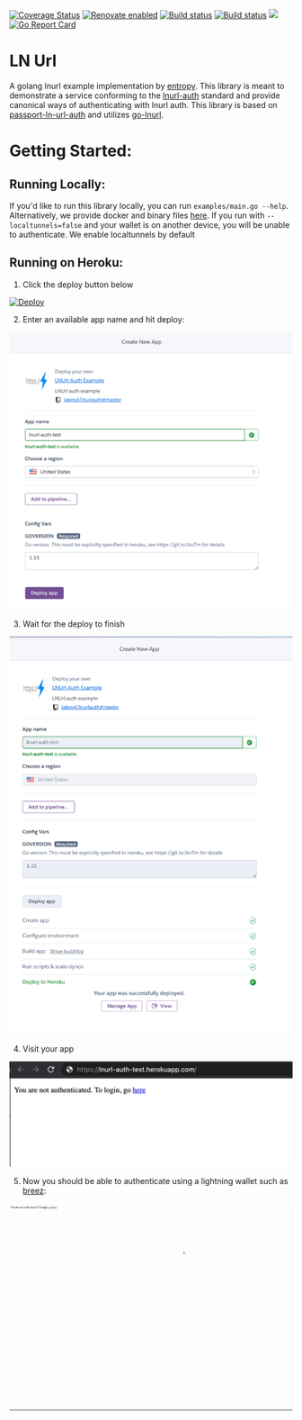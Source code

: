 [![Coverage Status](https://coveralls.io/repos/github/xplorfin/lnurlauth/badge.svg?branch=master)](https://coveralls.io/github/xplorfin/lnurlauth?branch=master)
[![Renovate enabled](https://img.shields.io/badge/renovate-enabled-brightgreen.svg)](https://app.renovatebot.com/dashboard#github/xplorfin/lnurlauth)
[![Build status](https://github.com/xplorfin/lnurlauth/workflows/test/badge.svg)](https://github.com/xplorfin/lnurlauth/actions?query=workflow%3Atest)
[![Build status](https://github.com/xplorfin/lnurlauth/workflows/goreleaser/badge.svg)](https://github.com/xplorfin/lnurlauth/actions?query=workflow%3Agoreleaser)
[![](https://godoc.org/github.com/xplorfin/lnurlauth?status.svg)](https://godoc.org/github.com/xplorfin/lnurlauth)
[![Go Report Card](https://goreportcard.com/badge/github.com/xplorfin/lnurlauth)](https://goreportcard.com/report/github.com/xplorfin/lnurlauth)

# LN Url

A golang lnurl example implementation by [entropy](https://entropy.rocks). This library is meant to demonstrate a service conforming to the [lnurl-auth](https://github.com/fiatjaf/lnurl-rfc/blob/master/lnurl-auth.md) standard and provide canonical ways of authenticating with lnurl auth. This library is based on [passport-ln-url-auth](https://github.com/chill117/passport-lnurl-auth) and utilizes [go-lnurl](https://github.com/fiatjaf/go-lnurl).

# Getting Started:

## Running Locally:

If you'd like to run this library locally, you can run `examples/main.go --help`. Alternatively, we provide docker and binary files [here](https://github.com/xplorfin/lnurlauth/releases). If you run with `--localtunnels=false` and your wallet is on another device, you will be unable to authenticate. We enable localtunnels by default

## Running on Heroku:

1. Click the deploy button below
 
[![Deploy](https://www.herokucdn.com/deploy/button.svg)](https://heroku.com/deploy?template=https://github.com/xplorfin/lnurlauth)

2. Enter an available app name and hit deploy:

![](assets/step-1.png)


3. Wait for the deploy to finish

![](assets/step-2.png)

4. Visit your app

![](assets/step-3.png)

5. Now you should be able to authenticate using a lightning wallet such as [breez](https://breez.technology/):

![](assets/step-4.gif)
